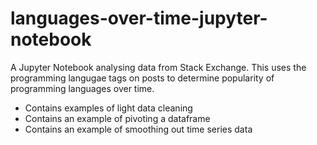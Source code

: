 # languages-over-time-jupyter-notebook

A Jupyter Notebook analysing data from Stack Exchange. This uses the programming langugae tags on posts to determine popularity of programming languages over time.
* Contains examples of light data cleaning
* Contains an example of pivoting a dataframe
* Contains an example of smoothing out time series data
